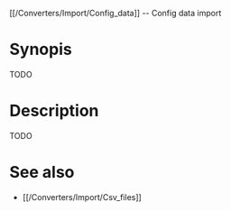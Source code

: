 [[/Converters/Import/Config_data]] -- Config data import

# Synopis

TODO

# Description

TODO

# See also

* [[/Converters/Import/Csv_files]]

